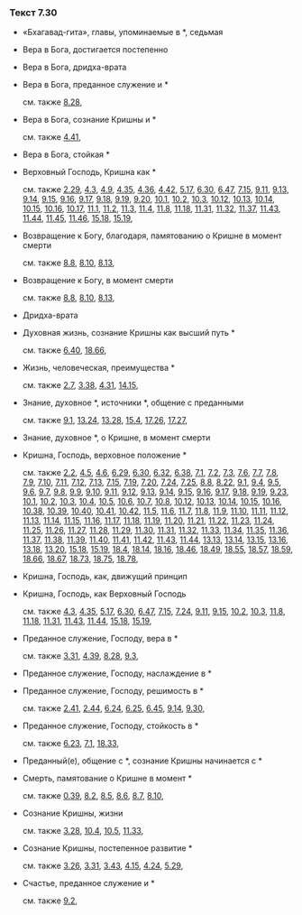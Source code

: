 ### Текст 7.30
	
- «Бхагавад-гита», главы, упоминаемые в \*, седьмая

	
- Вера в Бога, достигается постепенно

	
- Вера в Бога, дридха-врата

	
- Вера в Бога, преданное служение и \*

	см. также  [8.28](../08/0828.md), 
	
- Вера в Бога, сознание Кришны и \*

	см. также  [4.41](../04/0441.md), 
	
- Вера в Бога, стойкая \*

	
- Верховный Господь, Кришна как \*

	см. также  [2.29](../02/0229.md),  [4.3](../04/0403.md),  [4.9](../04/0409.md),  [4.35](../04/0435.md),  [4.36](../04/0436.md),  [4.42](../04/0442.md),  [5.17](../05/0517.md),  [6.30](../06/0630.md),  [6.47](../06/0647.md),  [7.15](../07/0715.md),  [9.11](../09/0911.md),  [9.13](../09/0913.md),  [9.14](../09/0914.md),  [9.15](../09/0915.md),  [9.16](../09/0916.md),  [9.17](../09/0917.md),  [9.18](../09/0918.md),  [9.19](../09/0919.md),  [9.20](../09/0920.md),  [10.1](../10/1001.md),  [10.2](../10/1002.md),  [10.3](../10/1003.md),  [10.12](../10/1012.md),  [10.13](../10/1013.md),  [10.14](../10/1014.md),  [10.15](../10/1015.md),  [10.16](../10/1016.md),  [10.17](../10/1017.md),  [11.1](../11/1101.md),  [11.2](../11/1102.md),  [11.3](../11/1103.md),  [11.4](../11/1104.md),  [11.8](../11/1108.md),  [11.18](../11/1118.md),  [11.31](../11/1131.md),  [11.32](../11/1132.md),  [11.37](../11/1137.md),  [11.43](../11/1143.md),  [11.44](../11/1144.md),  [11.45](../11/1145.md),  [11.46](../11/1146.md),  [15.18](../15/1518.md),  [15.19](../15/1519.md), 
	
- Возвращение к Богу, благодаря, памятованию о Кришне в момент смерти

	см. также  [8.8](../08/0808.md),  [8.10](../08/0810.md),  [8.13](../08/0813.md), 
	
- Возвращение к Богу, в момент смерти

	см. также  [8.8](../08/0808.md),  [8.10](../08/0810.md),  [8.13](../08/0813.md), 
	
- Дридха-врата

	
- Духовная жизнь, сознание Кришны как высший путь \*

	см. также  [6.40](../06/0640.md),  [18.66](../18/1866.md), 
	
- Жизнь, человеческая, преимущества \*

	см. также  [2.7](../02/0207.md),  [3.38](../03/0338.md),  [4.31](../04/0431.md),  [14.15](../14/1415.md), 
	
- Знание, духовное \*, источники \*, общение с преданными

	см. также  [9.1](../09/0901.md),  [13.24](../13/1324.md),  [13.28](../13/1328.md),  [15.4](../15/1504.md),  [17.26](../17/1726.md),  [17.27](../17/1727.md), 
	
- Знание, духовное \*, о Кришне, в момент смерти

	
- Кришна, Господь, верховное положение \*

	см. также  [2.2](../02/0202.md),  [4.5](../04/0405.md),  [4.6](../04/0406.md),  [6.29](../06/0629.md),  [6.30](../06/0630.md),  [6.32](../06/0632.md),  [6.38](../06/0638.md),  [7.1](../07/0701.md),  [7.2](../07/0702.md),  [7.3](../07/0703.md),  [7.6](../07/0706.md),  [7.7](../07/0707.md),  [7.8](../07/0708.md),  [7.9](../07/0709.md),  [7.10](../07/0710.md),  [7.11](../07/0711.md),  [7.12](../07/0712.md),  [7.13](../07/0713.md),  [7.15](../07/0715.md),  [7.19](../07/0719.md),  [7.20](../07/0720.md),  [7.24](../07/0724.md),  [7.25](../07/0725.md),  [8.8](../08/0808.md),  [8.22](../08/0822.md),  [9.1](../09/0901.md),  [9.4](../09/0904.md),  [9.5](../09/0905.md),  [9.6](../09/0906.md),  [9.7](../09/0907.md),  [9.8](../09/0908.md),  [9.9](../09/0909.md),  [9.10](../09/0910.md),  [9.11](../09/0911.md),  [9.12](../09/0912.md),  [9.13](../09/0913.md),  [9.14](../09/0914.md),  [9.15](../09/0915.md),  [9.16](../09/0916.md),  [9.17](../09/0917.md),  [9.18](../09/0918.md),  [9.19](../09/0919.md),  [9.23](../09/0923.md),  [10.1](../10/1001.md),  [10.2](../10/1002.md),  [10.3](../10/1003.md),  [10.4](../10/1004.md),  [10.5](../10/1005.md),  [10.6](../10/1006.md),  [10.7](../10/1007.md),  [10.8](../10/1008.md),  [10.12](../10/1012.md),  [10.13](../10/1013.md),  [10.14](../10/1014.md),  [10.15](../10/1015.md),  [10.16](../10/1016.md),  [10.38](../10/1038.md),  [10.39](../10/1039.md),  [10.40](../10/1040.md),  [10.41](../10/1041.md),  [10.42](../10/1042.md),  [11.5](../11/1105.md),  [11.6](../11/1106.md),  [11.7](../11/1107.md),  [11.8](../11/1108.md),  [11.9](../11/1109.md),  [11.10](../11/1110.md),  [11.11](../11/1111.md),  [11.12](../11/1112.md),  [11.13](../11/1113.md),  [11.14](../11/1114.md),  [11.15](../11/1115.md),  [11.16](../11/1116.md),  [11.17](../11/1117.md),  [11.18](../11/1118.md),  [11.19](../11/1119.md),  [11.20](../11/1120.md),  [11.21](../11/1121.md),  [11.22](../11/1122.md),  [11.23](../11/1123.md),  [11.24](../11/1124.md),  [11.25](../11/1125.md),  [11.26](../11/1126.md),  [11.27](../11/1127.md),  [11.28](../11/1128.md),  [11.29](../11/1129.md),  [11.30](../11/1130.md),  [11.31](../11/1131.md),  [11.32](../11/1132.md),  [11.33](../11/1133.md),  [11.34](../11/1134.md),  [11.35](../11/1135.md),  [11.36](../11/1136.md),  [11.37](../11/1137.md),  [11.38](../11/1138.md),  [11.39](../11/1139.md),  [11.40](../11/1140.md),  [11.41](../11/1141.md),  [11.42](../11/1142.md),  [11.43](../11/1143.md),  [11.44](../11/1144.md),  [13.13](../13/1313.md),  [13.14](../13/1314.md),  [13.15](../13/1315.md),  [13.16](../13/1316.md),  [13.18](../13/1318.md),  [13.20](../13/1320.md),  [15.18](../15/1518.md),  [15.19](../15/1519.md),  [18.4](../18/1804.md),  [18.14](../18/1814.md),  [18.16](../18/1816.md),  [18.46](../18/1846.md),  [18.49](../18/1849.md),  [18.55](../18/1855.md),  [18.57](../18/1857.md),  [18.59](../18/1859.md),  [18.66](../18/1866.md),  [18.67](../18/1867.md),  [18.73](../18/1873.md),  [18.75](../18/1875.md),  [18.78](../18/1878.md), 
	
- Кришна, Господь, как, движущий принцип

	
- Кришна, Господь, как Верховный Господь

	см. также  [4.3](../04/0403.md),  [4.35](../04/0435.md),  [5.17](../05/0517.md),  [6.30](../06/0630.md),  [6.47](../06/0647.md),  [7.15](../07/0715.md),  [7.24](../07/0724.md),  [9.11](../09/0911.md),  [9.15](../09/0915.md),  [10.2](../10/1002.md),  [10.3](../10/1003.md),  [11.8](../11/1108.md),  [11.18](../11/1118.md),  [11.31](../11/1131.md),  [11.43](../11/1143.md),  [11.44](../11/1144.md),  [15.18](../15/1518.md),  [15.19](../15/1519.md), 
	
- Преданное служение, Господу, вера в \*

	см. также  [3.31](../03/0331.md),  [4.39](../04/0439.md),  [8.28](../08/0828.md),  [9.3](../09/0903.md), 
	
- Преданное служение, Господу, наслаждение в \*

	
- Преданное служение, Господу, решимость в \*

	см. также  [2.41](../02/0241.md),  [2.44](../02/0244.md),  [6.24](../06/0624.md),  [6.25](../06/0625.md),  [6.45](../06/0645.md),  [9.14](../09/0914.md),  [9.30](../09/0930.md), 
	
- Преданное служение, Господу, стойкость в \*

	см. также  [6.23](../06/0623.md),  [7.1](../07/0701.md),  [18.33](../18/1833.md), 
	
- Преданный(е), общение с \*, сознание Кришны начинается с \*

	
- Смерть, памятование о Кришне в момент \*

	см. также  [0.39](../00/0039.md),  [8.2](../08/0802.md),  [8.5](../08/0805.md),  [8.6](../08/0806.md),  [8.7](../08/0807.md),  [8.10](../08/0810.md), 
	
- Сознание Кришны, жизни

	см. также  [3.28](../03/0328.md),  [10.4](../10/1004.md),  [10.5](../10/1005.md),  [11.33](../11/1133.md), 
	
- Сознание Кришны, постепенное развитие \*

	см. также  [3.26](../03/0326.md),  [3.31](../03/0331.md),  [3.43](../03/0343.md),  [4.15](../04/0415.md),  [4.24](../04/0424.md),  [5.29](../05/0529.md), 
	
- Счастье, преданное служение и \*

	см. также  [9.2](../09/0902.md), 
